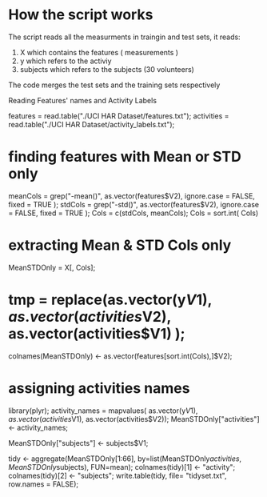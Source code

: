 # How the script works

The script reads all the measurments in traingin and test sets, it reads:
1. X which contains the features ( measurements )
2. y which refers to the activiy
3. subjects which refers to the subjects (30 volunteers)


The code merges the test sets and the training sets respectively

Reading Features' names and Activity Labels

features = read.table("./UCI HAR Dataset/features.txt");
activities = read.table("./UCI HAR Dataset/activity_labels.txt");

# finding features with Mean or STD only
meanCols = grep("-mean()", as.vector(features$V2), ignore.case = FALSE, fixed = TRUE );
stdCols = grep("-std()", as.vector(features$V2), ignore.case = FALSE, fixed = TRUE );
Cols = c(stdCols, meanCols);
Cols = sort.int( Cols)
# extracting Mean & STD Cols only
MeanSTDOnly = X[, Cols];

# tmp = replace(as.vector(y$V1), as.vector(activities$V2), as.vector(activities$V1) );
colnames(MeanSTDOnly) <- as.vector(features[sort.int(Cols),]$V2);

# assigning activities names
library(plyr);
activity_names = mapvalues( as.vector(y$V1), as.vector(activities$V1), as.vector(activities$V2));
MeanSTDOnly["activities"] <- activity_names;

MeanSTDOnly["subjects"] <- subjects$V1;

tidy <- aggregate(MeanSTDOnly[1:66], by=list(MeanSTDOnly$activities, MeanSTDOnly$subjects), FUN=mean);
colnames(tidy)[1] <- "activity";
colnames(tidy)[2] <- "subjects";
write.table(tidy, file= "tidyset.txt",  row.names = FALSE);
